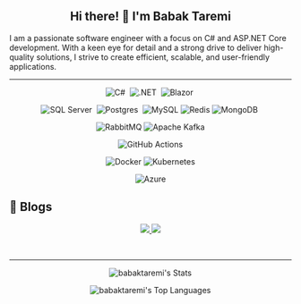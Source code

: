 
<div align="center">

 ## Hi there! 👋 I'm Babak Taremi
 
</div>


I am a passionate software engineer with a focus on C# and ASP.NET Core development. With a keen eye for detail and a strong drive to deliver high-quality solutions, I strive to create efficient, scalable, and user-friendly applications.

<hr/>

<div align="center">


![C#](https://img.shields.io/badge/c%23-%23239120.svg?style=for-the-badge&logo=c-sharp&logoColor=white)&nbsp;
![.NET](https://img.shields.io/badge/-.NET-05122A?style=for-the-badge&logo=Dotnet&color=410acc)&nbsp;
![Blazor](https://img.shields.io/badge/-Blazor-05122A?style=for-the-badge&logo=blazor&color=6541bf)&nbsp;

</div>

<div align="center">

![SQL Server](https://img.shields.io/badge/Microsoft%20SQL%20Server-CC2927?style=for-the-badge&logo=microsoft%20sql%20server&logoColor=white)&nbsp;
![Postgres](https://img.shields.io/badge/postgres-%23316192.svg?style=for-the-badge&logo=postgresql&logoColor=white)&nbsp;
![MySQL](https://img.shields.io/badge/mysql-%2300f.svg?style=for-the-badge&logo=mysql&logoColor=white)
![Redis](https://img.shields.io/badge/redis-%23DD0031.svg?style=for-the-badge&logo=redis&logoColor=white)
![MongoDB](https://img.shields.io/badge/MongoDB-%234ea94b.svg?style=for-the-badge&logo=mongodb&logoColor=white)&nbsp;

</div>

<div align="center">

 ![RabbitMQ](https://img.shields.io/badge/Rabbitmq-FF6600?style=for-the-badge&logo=rabbitmq&logoColor=white)
 ![Apache Kafka](https://img.shields.io/badge/Apache%20Kafka-000?style=for-the-badge&logo=apachekafka)

</div>

<div align="center">

![GitHub Actions](https://img.shields.io/badge/github%20actions-%232671E5.svg?style=for-the-badge&logo=githubactions&logoColor=white)

</div>

<div align="center">

![Docker](https://img.shields.io/badge/docker-%230db7ed.svg?style=for-the-badge&logo=docker&logoColor=white)
![Kubernetes](https://img.shields.io/badge/kubernetes-%23326ce5.svg?style=for-the-badge&logo=kubernetes&logoColor=white)

</div>

<div align="center">

 ![Azure](https://img.shields.io/badge/azure-%230072C6.svg?style=for-the-badge&logo=microsoftazure&logoColor=white)

</div>



## 📝 Blogs

<div align="center">

 <a href="https://t.me/DotNetIsFun" alt="Telegram Channel">
   <img src="https://img.shields.io/badge/Telegram-2CA5E0?style=for-the-badge&logo=telegram&logoColor=white" />
 </a>

  <a href="https://virgool.io/@babaktaremi" alt="Virgool Blog">
   <img src="https://img.shields.io/badge/-Virgool-05122A?style=for-the-badge&color=245ded" />
 </a>
   
   </p>
</div>

</br>

<hr/>

<div align="center">
 <div>

  ![babaktaremi's Stats](https://github-readme-stats.vercel.app/api?username=babaktaremi&theme=dark&show_icons=true&hide_border=false&count_private=true)
  
  </div>
<div>

 ![babaktaremi's Top Languages](https://github-readme-stats.vercel.app/api/top-langs/?username=babaktaremi&theme=dark&show_icons=true&hide_border=false&layout=compact)

</div>

</div>

